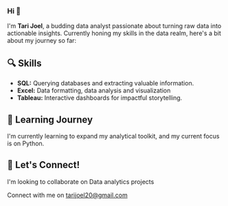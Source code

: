 ### Hi 👋

I'm __Tari Joel__, a budding data analyst passionate about turning raw data into actionable insights. Currently honing my skills in the data realm, here's a bit about my journey so far:

## 🔍 Skills
- **SQL:** Querying databases and extracting valuable information.
- **Excel:** Data formatting, data analysis and visualization
- **Tableau:** Interactive dashboards for impactful storytelling.

## 🌱 Learning Journey
I'm currently learning to expand my analytical toolkit, and my current focus is on  Python.  

## 🚀 Let's Connect!
I'm looking to collaborate on Data analytics projects

Connect with me on tarijoel20@gmail.com

